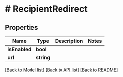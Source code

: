 # # RecipientRedirect

## Properties

Name | Type | Description | Notes
------------ | ------------- | ------------- | -------------
**isEnabled** | **bool** |  |
**url** | **string** |  |

[[Back to Model list]](../../README.md#models) [[Back to API list]](../../README.md#endpoints) [[Back to README]](../../README.md)
